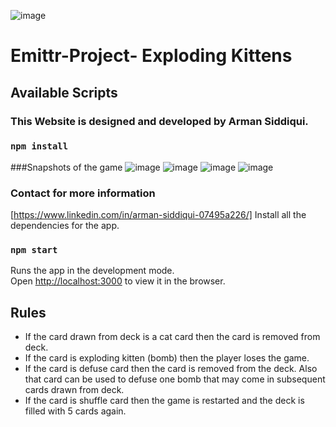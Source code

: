    ![image](https://github.com/Sire-Arman/Emittr-Project/assets/105731322/ac7b6123-9e85-4a07-85c1-f6372ce55270)

 # Emittr-Project- Exploding Kittens
## Available Scripts

### This Website is designed and developed by Arman Siddiqui.

### `npm install`
###Snapshots of the game
![image](https://github.com/Sire-Arman/Emittr-Project/assets/105731322/0d869d5c-8f53-493a-bdf9-9e553126c40a)
![image](https://github.com/Sire-Arman/Emittr-Project/assets/105731322/aa270304-02bd-4775-8473-7abb7bdf6107)
![image](https://github.com/Sire-Arman/Emittr-Project/assets/105731322/b0529ca1-6b09-4a44-baec-63632b774d34)
![image](https://github.com/Sire-Arman/Emittr-Project/assets/105731322/7928000a-14e1-4d7b-ab8a-cc7841a0d2a6)




### Contact for more information 
[https://www.linkedin.com/in/arman-siddiqui-07495a226/]
Install all the dependencies for the app.

### `npm start`

Runs the app in the development mode.<br>
Open [http://localhost:3000](http://localhost:3000) to view it in the browser.

## Rules

- If the card drawn from deck is a cat card then the card is removed from deck.
- If the card is exploding kitten (bomb) then the player loses the game.
- If the card is defuse card then the card is removed from the deck. Also that card can be used to defuse one bomb that may come in subsequent cards drawn from deck.
- If the card is shuffle card then the game is restarted and the deck is filled with 5 cards again.

